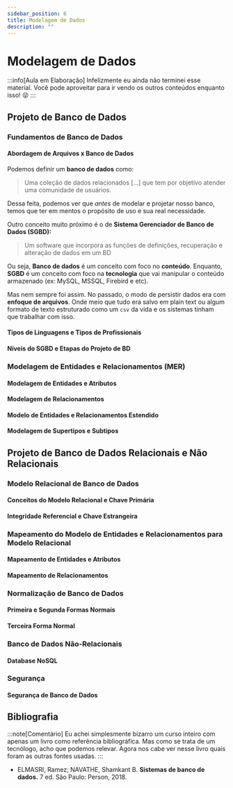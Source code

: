 ```yaml
---
sidebar_position: 6
title: Modelagem de Dados
description: "" 
---
```


# Modelagem de Dados

:::info[Aula em Elaboração]
Infelizmente eu ainda não terminei esse material. Você pode aproveitar para ir vendo os outros conteúdos enquanto isso! 😜
:::

## Projeto de Banco de Dados

### Fundamentos de Banco de Dados

#### Abordagem de Arquivos x Banco de Dados

Podemos definir um **banco de dados** como:
> Uma coleção de dados relacionados \[...\] que tem por objetivo atender uma comunidade de usuários.

Dessa feita, podemos ver que *antes* de modelar e projetar nosso banco, temos que ter em mentos o propósito de uso e sua real necessidade.

Outro conceito muito próximo é o de **Sistema Gerenciador de Banco de Dados (SGBD):**
> Um software que incorpora as funções de definições, recuperação e alteração de dados em um BD

Ou seja, **Banco de dados** é um conceito com foco no **conteúdo**. Enquanto, **SGBD** é um conceito com foco na **tecnologia** que vai manipular o conteúdo armazenado (ex: MySQL, MSSQL, Firebird e etc).

Mas nem sempre foi assim. No passado, o modo de persistir dados era com **enfoque de arquivos**. Onde meio que tudo era salvo em plain text ou algum formato de texto estruturado como um `csv` da vida e os sistemas tinham que trabalhar com isso.

#### Tipos de Linguagens e Tipos de Profissionais

#### Níveis do SGBD e Etapas do Projeto de BD

### Modelagem de Entidades e Relacionamentos (MER)

#### Modelagem de Entidades e Atributos

#### Modelagem de Relacionamentos

#### Modelo de Entidades e Relacionamentos Estendido

#### Modelagem de Supertipos e Subtipos

## Projeto de Banco de Dados Relacionais e Não Relacionais

### Modelo Relacional de Banco de Dados

#### Conceitos do Modelo Relacional e Chave Primária

#### Integridade Referencial e Chave Estrangeira

### Mapeamento do Modelo de Entidades e Relacionamentos para Modelo Relacional

#### Mapeamento de Entidades e Atributos

#### Mapeamento de Relacionamentos

### Normalização de Banco de Dados

#### Primeira e Segunda Formas Normais

#### Terceira Forma Normal

### Banco de Dados Não-Relacionais

#### Database NoSQL

### Segurança

#### Segurança de Banco de Dados

## Bibliografia
:::note[Comentário]
Eu achei simplesmente bizarro um curso inteiro com apenas um livro como referência bibliográfica. Mas como se trata de um tecnólogo, acho que podemos relevar. Agora nos cabe ver nesse livro quais foram as outras fontes usadas.
:::

- ELMASRI, Ramez; NAVATHE, Shamkant B. **Sistemas de banco de dados.** 7 ed. São Paulo: Person, 2018. 

